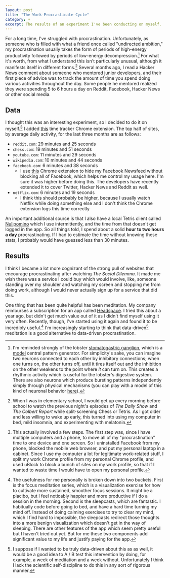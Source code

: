 ```yaml
---
layout: post
title: "The Work-Procrastinate Cycle"
category: ☀️
excerpt: The results of an experiment I've been conducting on myself.
---
```


For a long time, I've struggled with procrastination. Unfortunately, as someone who is filled with what a friend once called "undirected ambition," my procrastination usually takes the form of periods of high-energy productivity followed by periods of low-energy decompression.[^crab-ganglion] For what it's worth, from what I understand this isn't particularly unusual, although it manifests itself in different forms.[^procrastination] Several months ago, I read a Hacker News comment about someone who mentored junior developers, and their first piece of advice was to track the amount of time you spend doing various activities throughout the day. Some people he mentored realized they were spending 5 to 6 hours a day on Reddit, Facebook, Hacker News or other social media.

## Data

I thought this was an interesting experiment, so I decided to do it on myself.[^methods] I added [this][webtime-tracker] time tracker Chrome extension. The top half of sites, by average daily activity, for the last three months are as follows:

- `reddit.com`: 29 minutes and 25 seconds
- `chess.com`: 19 minutes and 51 seconds
- `youtube.com`: 11 minutes and 29 seconds
- `wikipedia.com`: 10 minutes and 44 seconds
- `facebook.com`: 6 minutes and 38 seconds
  - I use [this][newsfeed-eradicator] Chrome extension to hide my Facebook Newsfeed without blocking all of Facebook, which helps me control my usage here. I'm sure it was higher before doing this. The developers have recently extended it to cover Twitter, Hacker News and Reddit as well.
- `netflix.com`: 6 minutes and 19 seconds
  - I think this should probably be higher, because I usually watch Netflix while doing something else and I don't think the Chrome extension logs this time correctly

An important additional source is that I also have a local Tetris client called [Nullpomino][nullpomino] which I use intermittently, and the time from that doesn't get logged in the app. So all things told, I spend about a solid **hour to two hours a day** procrastinating. If I had to estimate the time without knowing these stats, I probably would have guessed less than 30 minutes.

## Results

I think I became a lot more cognizant of the strong pull of websites that encourage procrastinating after watching *The Social Dilemma*. It made me wish there was a service I could buy which would involve, like, someone standing over my shoulder and watching my screen and stopping me from doing work, although I would never actually sign up for a service that did this.

One thing that has been quite helpful has been meditation. My company reimburses a subscription for an app called [Headspace][headspace-app]. I tried this about a year ago, but didn't get much value out of it as I didn't find myself using it very often. Recently, though, I've started using it again and found it to be incredibly useful.[^headspace] I'm increasingly starting to think that data-driven[^headspace-experiment] meditation is a good alternative to data-driven procrastination.

[^crab-ganglion]: I'm reminded strongly of the lobster [stomatogastric ganglion][lobster-ganglion], which is a [model][central-pattern-generator] central pattern generator. For simplicity's sake, you can imagine two neurons connected to each other by inhibitory connections; when one turns on, the other turns off, until it tires itself out and the inhibition on the other weakens to the point where *it* can turn on. This creates a rhythmic activity which is useful for the lobster's digestive system. There are also neurons which produce bursting patterns independently simply through physical mechanisms (you can play with a model of this kind of neuronal behavior [here][neuron-models]).

[^procrastination]: When I was in elementary school, I would get up every morning before school to watch the previous night's episodes of *The Daily Show* and *The Colbert Report* while split-screening Chess or Tetris. As I got older and less willing to wake up early, this turned into using my computer in bed, mild insomnia, and experimenting with melatonin.

[^methods]: This actually involved a few steps. The first step was, since I have multiple computers and a phone, to move all of my "procrastination" time to one device and one screen. So I uninstalled Facebook from my phone, blocked the mobile web browser, and put my personal laptop in a cabinet. Since I use my computer a lot for legitimate work-related stuff, I split my work Chrome profile from my personal Chrome profile, and used uBlock to block a bunch of sites on my work profile, so that if I wanted to waste time I would have to open my personal profile.

[^headspace]: The usefulness for me personally is broken down into two buckets. First is the focus meditation series, which is a visualization exercise for how to cultivate more sustained, smoother focus sessions. It might be a placibo, but I feel noticably happier and more productive if I do a session in the morning. Second is the sleepcasts, which are fantastic. I habitually code before going to bed, and have a hard time turning my mind off. Instead of doing calming exercises to try to clear my mind, which I find hard to impossible, the sleepcasts redirect those thoughts into a more benign visualization which doesn't get in the way of sleeping. There are other features of the app which seem pretty useful but I haven't tried out yet. But for me these two components add significant value to my life and justify paying for the app.

[^headspace-experiment]: I suppose if I wanted to be truly data-driven about this as as well, it would be a good idea to A / B test this intervention by doing, for example, a week of meditation and a week without. Unfortunately I think I lack the scientific self-discipline to do this in any sort of rigorous manner.

[lobster-ganglion]: https://www.sciencedirect.com/topics/agricultural-and-biological-sciences/stomatogastric-ganglion
[central-pattern-generator]: https://en.wikipedia.org/wiki/Central_pattern_generator
[neuron-models]: https://lightning.bolte.cc/#/posts/neuron_models
[webtime-tracker]: https://chrome.google.com/webstore/detail/webtime-tracker/ppaojnbmmaigjmlpjaldnkgnklhicppk?hl=en
[newsfeed-eradicator]: https://chrome.google.com/webstore/detail/news-feed-eradicator-for/fjcldmjmjhkklehbacihaiopjklihlgg?hl=en
[nullpomino]: https://github.com/nullpomino/nullpomino
[headspace-app]: https://www.headspace.com/headspace-meditation-app

